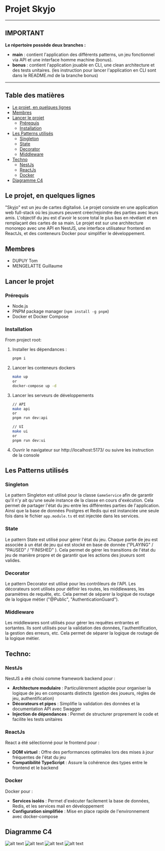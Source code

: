 # Projet Skyjo

___
## IMPORTANT
**Le répertoire possède deux branches :**
- **main** : contient l'application des différents patterns, un jeu fonctionnel via API et une interface homme machine (bonus).
- **bonus** : contient l'application jouable en CLI, une clean architecture et des tests unitaires. (les instruction pour lancer l'application en CLI sont dans le README.md de la branche bonus)
___


## Table des matières
- [Le projet, en quelques lignes](#le-projet-en-quelques-lignes)
- [Membres](#membres)
- [Lancer le projet](#lancer-le-projet)
  - [Prérequis](#prérequis)
  - [Installation](#installation)
- [Les Patterns utilisés](#les-patterns-utilisés)
  - [Singleton](#singleton)
  - [State](#state)
  - [Decorator](#decorator)
  - [Middleware](#middleware)
- [Techno](#techno)
  - [NestJs](#nestjs)
  - [ReactJs](#reactjs)
  - [Docker](#docker)
- [Diagramme C4](#diagramme-c4)

## Le projet, en quelques lignes
"Skyjo" est un jeu de cartes digitalisé. Le projet consiste en une application web full-stack où les joueurs peuvent créer/rejoindre des parties avec leurs amis. L'objectif du jeu est d'avoir le score total le plus bas en révélant et en remplaçant des cartes de sa main. Le projet est sur une architecture monorepo avec une API en NestJS, une interface utilisateur frontend en ReactJs, et des conteneurs Docker pour simplifier le développement.

## Membres
- DUPUY Tom
- MENGELATTE Guillaume

## Lancer le projet

### Prérequis
- Node.js
- PNPM package manager (`npm install -g pnpm`)
- Docker et Docker Compose

### Installation

From project root:

1. Installer les dépendances :
   ```bash
   pnpm i
    ```
2. Lancer les conteneurs dockers
    ```bash
    make up
    or
    docker-compose up -d
    ```
3. Lancer les serveurs de développements
    ```bash
    // API
    make api
    or
    pnpm run dev:api
    
    // UI
    make ui
    or
    pnpm run dev:ui
    ```
4. Ouvrir le navigateur sur http://localhost:5173/ ou suivre les instruction de la console


## Les Patterns utilisés
### Singleton
Le pattern Singleton est utilisé pour la classe `GameService` afin de garantir qu'il n'y ait qu'une seule instance de la classe en cours d'exécution. Cela permet de partager l'état du jeu entre les différentes parties de l'application. Ainsi que la base de données Postgres et Redis qui est instanciée une seule fois dans le fichier `app.module.ts` et est injectée dans les services.

### State
Le pattern State est utilisé pour gérer l'état du jeu. Chaque partie de jeu est associée à un état de jeu qui est stocké en base de donnée ("PLAYING" / "PAUSED" / "FINISHED" ). Cela permet de gérer les transitions de l'état du jeu de manière propre et de garantir que les actions des joueurs sont valides.

### Decorator
Le pattern Decorator est utilisé pour les contrôleurs de l'API. Les décorateurs sont utilisés pour définir les routes, les middlewares, les paramètres de requête, etc. Cela permet de séparer la logique de routage de la logique métier ("@Public", "AuthenticationGuard").

### Middleware
Les middlewares sont utilisés pour gérer les requêtes entrantes et sortantes. Ils sont utilisés pour la validation des données, l'authentification, la gestion des erreurs, etc. Cela permet de séparer la logique de routage de la logique métier.

## Techno:
### NestJs
NestJS a été choisi comme framework backend pour :
- **Architecture modulaire** : Particulièrement adaptée pour organiser la logique de jeu en composants distincts (gestion des joueurs, règles de jeu, authentification)
- **Décorateurs et pipes** : Simplifie la validation des données et la documentation API avec Swagger
- **Injection de dépendances** : Permet de structurer proprement le code et facilite les tests unitaires

### ReactJs
React a été sélectionné pour le frontend pour :
- **DOM virtuel** : Offre des performances optimales lors des mises à jour fréquentes de l'état du jeu
- **Compatibilité TypeScript** : Assure la cohérence des types entre le frontend et le backend

### Docker
Docker pour :
- **Services isolés** : Permet d'exécuter facilement la base de données, Redis, et les services mail en développement
- **Configuration simplifiée** : Mise en place rapide de l'environnement avec docker-compose

## Diagramme C4

![alt text](./diagram/c4-0.jpg)
![alt text](./diagram/c4-1.jpg)
![alt text](./diagram/c4-2.png)
![alt text](./diagram/c4-3.png)

